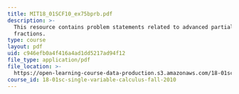 ```yaml
---
title: MIT18_01SCF10_ex75bprb.pdf
description: >-
  This resource contains problem statements related to advanced partial
  fractions.
type: course
layout: pdf
uid: c946efb0a4f416a4ad1dd5217ad94f12
file_type: application/pdf
file_location: >-
  https://open-learning-course-data-production.s3.amazonaws.com/18-01sc-single-variable-calculus-fall-2010/c946efb0a4f416a4ad1dd5217ad94f12_MIT18_01SCF10_ex75bprb.pdf
course_id: 18-01sc-single-variable-calculus-fall-2010
---
```

